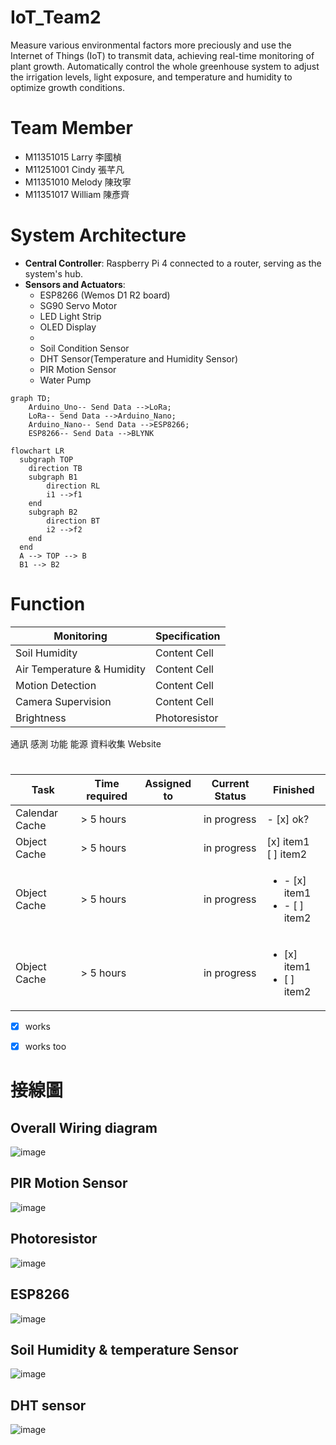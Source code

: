 # IoT_Team2
Measure various environmental factors more preciously and use the Internet of Things (IoT) to transmit data, achieving real-time monitoring of plant growth.  Automatically control the whole greenhouse system to adjust the irrigation levels, light exposure, and temperature and humidity to optimize growth conditions.

# Team Member
- M11351015 Larry 李國楨
- M11251001 Cindy 張芊凡
- M11351010 Melody 陳玫寧
- M11351017 William 陳彥齊


# System Architecture
- **Central Controller**: Raspberry Pi 4 connected to a router, serving as the system's hub.
- **Sensors and Actuators**:
  - ESP8266 (Wemos D1 R2 board)
  - SG90 Servo Motor
  - LED Light Strip
  - OLED Display
  - 
  - Soil Condition Sensor
  - DHT Sensor(Temperature and Humidity Sensor)
  - PIR Motion Sensor
  - Water Pump
 


```mermaid
graph TD;
    Arduino_Uno-- Send Data -->LoRa;
    LoRa-- Send Data -->Arduino_Nano;
    Arduino_Nano-- Send Data -->ESP8266;
    ESP8266-- Send Data -->BLYNK
```
```mermaid
flowchart LR
  subgraph TOP
    direction TB
    subgraph B1
        direction RL
        i1 -->f1
    end
    subgraph B2
        direction BT
        i2 -->f2
    end
  end
  A --> TOP --> B
  B1 --> B2
```


# Function
| Monitoring  | Specification |
| ------------- | ------------- |
| Soil Humidity | Content Cell  |
| Air Temperature & Humidity  | Content Cell  |
| Motion Detection | Content Cell |
| Camera Supervision| Content Cell |
| Brightness | Photoresistor |


通訊
感測
功能
能源
資料收集
Website


#
| Task           | Time required | Assigned to   | Current Status | Finished | 
|----------------|---------------|---------------|----------------|-----------|
| Calendar Cache | > 5 hours  |  | in progress | - [x] ok?
| Object Cache   | > 5 hours  |  | in progress | [x] item1<br/>[ ] item2
| Object Cache   | > 5 hours  |  | in progress | <ul><li>- [x] item1</li><li>- [ ] item2</li></ul>
| Object Cache   | > 5 hours  |  | in progress | <ul><li>[x] item1</li><li>[ ] item2</li></ul>


- [x] works
- [x] works too




# 接線圖
## Overall Wiring diagram
![image](Arduino_WIRE_pic/LINE_ALBUM_接線圖_241216_3.jpg)

## PIR Motion Sensor
![image](Arduino_WIRE_pic/LINE_ALBUM_接線圖_241216_1.jpg)

## Photoresistor
![image](Arduino_WIRE_pic/LINE_ALBUM_接線圖_241216_2.jpg)

## ESP8266
![image](Arduino_WIRE_pic/LINE_ALBUM_接線圖_241216_4.jpg)

## Soil Humidity & temperature Sensor
![image](Arduino_WIRE_pic/LINE_ALBUM_接線圖_241216_6.jpg)

## DHT sensor
![image](Arduino_WIRE_pic/LINE_ALBUM_接線圖_241216_7.jpg)




  
